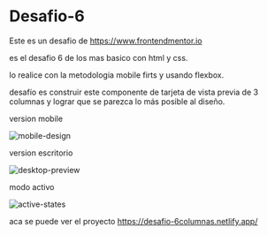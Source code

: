 # Desafio-6

Este es un desafio de https://www.frontendmentor.io

es el desafio 6 de los mas basico con html y css.

lo realice con la metodologia mobile firts y  usando flexbox.


desafío es construir este componente de tarjeta de vista previa de 3 columnas y lograr que se parezca lo más posible al diseño.



version mobile



![mobile-design](https://user-images.githubusercontent.com/86001716/216481762-c730b1e4-485f-4fe9-bebb-1adbb960d1ef.jpg)


version escritorio



![desktop-preview](https://user-images.githubusercontent.com/86001716/216481771-f40b3323-f637-4108-a894-1b6644086d7e.jpg)

modo activo



![active-states](https://user-images.githubusercontent.com/86001716/216481780-48498d63-50d2-46d3-9ac4-3f3405cc6a22.jpg)




aca se puede ver el proyecto https://desafio-6columnas.netlify.app/
